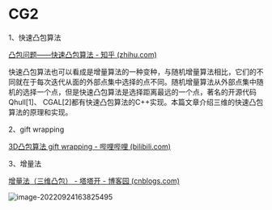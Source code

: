 # CG2

1、快速凸包算法

[凸包问题——快速凸包算法 - 知乎 (zhihu.com)](https://zhuanlan.zhihu.com/p/166105080)

快速凸包算法也可以看成是增量算法的一种变种，与随机增量算法相比，它们的不同就在于每次迭代从面的外部点集中选择的点不同。随机增量算法从外部点集中随机的选择一个点，但是快速凸包算法是选择距离最远的一个点，著名的开源代码Qhull[1]、 CGAL[2]都有快速凸包算法的C++实现。本篇文章介绍三维的快速凸包算法的原理和实现。

2、gift wrapping

[3D凸包算法 gift wrapping - 哔哩哔哩 (bilibili.com)](https://www.bilibili.com/read/cv13096782/)

3、增量法

[增量法（三维凸包） - 塔塔开 - 博客园 (cnblogs.com)](https://www.cnblogs.com/tatakai/p/15039928.html)

![image-20220924163825495](C:\Users\80624\AppData\Roaming\Typora\typora-user-images\image-20220924163825495.png)